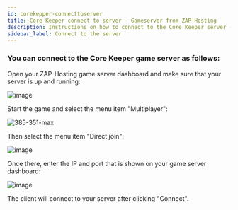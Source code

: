 ```yaml
---
id: corekepper-connecttoserver
title: Core Keeper connect to server - Gameserver from ZAP-Hosting
description: Instructions on how to connect to the Core Keeper server - ZAP-Hosting.com Documentations 
sidebar_label: Connect to the server
---
```


### You can connect to the Core Keeper game server as follows:

Open your ZAP-Hosting game server dashboard and make sure that your server is up and running:

![image](https://user-images.githubusercontent.com/61953937/196052791-70d040ae-1f8c-403d-9424-69d2ebef14c2.png)

Start the game and select the menu item "Multiplayer": 

![385-351-max](https://user-images.githubusercontent.com/61953937/196052119-2b481209-cf7d-4dae-8f00-f193646b393e.png)

Then select the menu item "Direct join": 

![image](https://user-images.githubusercontent.com/61953937/196052262-046f201e-2d0b-4044-8bb0-5260988357ea.png)

Once there, enter the IP and port that is shown on your game server dashboard:

![image](https://user-images.githubusercontent.com/61953937/196052291-66142f5c-6c4a-466a-9e8a-21924fc3c696.png)

The client will connect to your server after clicking "Connect".
